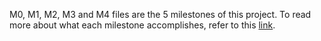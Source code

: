 M0, M1, M2, M3 and M4 files are the 5 milestones of this project.
To read more about what each milestone accomplishes, refer to this [link](http://www.eecg.utoronto.ca/~vaughn/ece297/).
